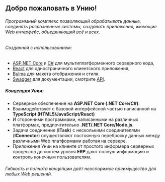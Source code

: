 ## Добро пожаловать в Унию!
###### Программный комплекс позволяющий обрабатывать данные, соединять разрозненные системы, создавать приложения, имеющие Web интерфейс, объединяющий всё и всех.

###### Созданной с использованием:
* [ASP.NET Core](https://get.asp.net/) и [C#](https://msdn.microsoft.com/en-us/library/67ef8sbd.aspx) для мультиплатформенного серверного кода,
* [React](https://facebook.github.io/react/) для одностраничного клиентского приложения,
* [Bulma](https://bulma.io/) для макета отображения и стиля.
* [Swagger](https://swagger.io/) для документации, смотрите [API](/swagger/index.html).

##### Концепция Унии:
* Серверное обеспечение на **ASP.NET Core (.NET Core/C#)**.
* Взаимодействует с базовой интерфейсной частью написанной на **TypeScript (HTML5/JavaScript/React)**
* И сторонними программами, написанными на различных платформах, предпочтительно **.NET/.NET Core/Node.js**.
* Задачи соединение (**ITask**) с несколькими соединителями (**IConnector**) осуществляют постоянную переброску данных между различными Web платформами работая на сервере.
* Приложения Унии на клиенте от простого информера серверных процессов до систем уровня **ERP** дают полную информацию и контроль конечным пользователям.
 
###### Гибкость и полнота концепции даёт неоспоримое преимущество для любых *Web* решений.